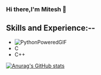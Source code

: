 ### Hi there,I'm Mitesh 👋

## Skills and Experience:--
* ![PythonPoweredGIF](https://user-images.githubusercontent.com/24357398/148804580-5e3bccfe-0413-4c47-9aa6-468c8c6ecd41.gif)
* C
* C++


  

[![Anurag's GitHub stats](https://github-readme-stats.vercel.app/api?username=Mitesh00)](https://github.com/anuraghazra/github-readme-stats)
